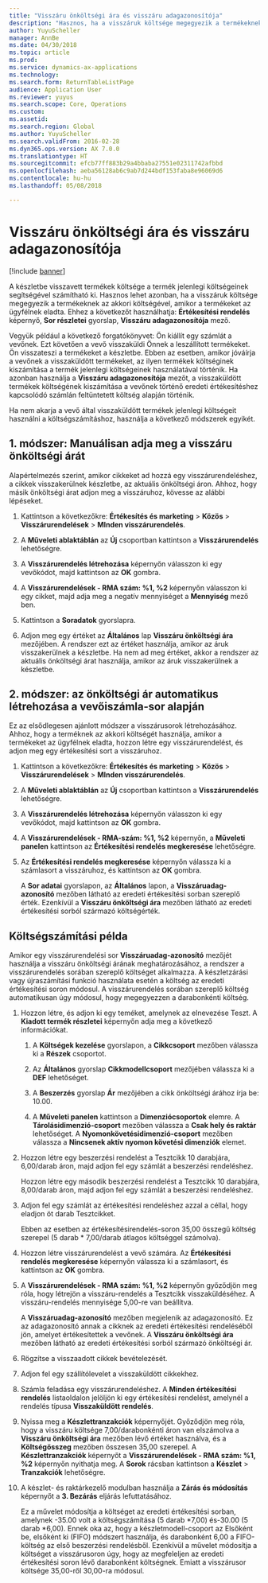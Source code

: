 ```yaml
---
title: "Visszáru önköltségi ára és visszáru adagazonosítója"
description: "Hasznos, ha a visszáruk költsége megegyezik a termékeknek az akkori költségével, amikor a termékeket az ügyfélnek eladta. Ehhez használhatja a **Visszáru adagazonosítóját**."
author: YuyuScheller
manager: AnnBe
ms.date: 04/30/2018
ms.topic: article
ms.prod: 
ms.service: dynamics-ax-applications
ms.technology: 
ms.search.form: ReturnTableListPage
audience: Application User
ms.reviewer: yuyus
ms.search.scope: Core, Operations
ms.custom: 
ms.assetid: 
ms.search.region: Global
ms.author: YuyuScheller
ms.search.validFrom: 2016-02-28
ms.dyn365.ops.version: AX 7.0.0
ms.translationtype: HT
ms.sourcegitcommit: efcb77ff883b29a4bbaba27551e02311742afbbd
ms.openlocfilehash: aeba56128ab6c9ab7d244bdf153faba8e96069d6
ms.contentlocale: hu-hu
ms.lasthandoff: 05/08/2018

---
```


# <a name="return-cost-price-and-return-lot-id"></a>Visszáru önköltségi ára és visszáru adagazonosítója        

[!include [banner](../includes/banner.md)]



A készletbe visszavett termékek költsége a termék jelenlegi költségeinek segítségével számítható ki. Hasznos lehet azonban, ha a visszáruk költsége megegyezik a termékeknek az akkori költségével, amikor a termékeket az ügyfélnek eladta. Ehhez a következőt használhatja: **Értékesítési rendelés** képernyő, **Sor részletei** gyorslap, **Visszáru adagazonosítója** mező.

Vegyük például a következő forgatókönyvet: Ön kiállít egy számlát a vevőnek. Ezt követően a vevő visszaküldi Önnek a leszállított termékeket. Ön visszateszi a termékeket a készletbe. Ebben az esetben, amikor jóváírja a vevőnek a visszaküldött termékeket, az ilyen termékek költséginek kiszámítása a termék jelenlegi költségeinek használatával történik. Ha azonban használja a **Visszáru adagazonosítója** mezőt, a visszaküldött termékek költségének kiszámítása a vevőnek történő eredeti értékesítéshez kapcsolódó számlán feltüntetett költség alapján történik.

Ha nem akarja a vevő által visszaküldött termékek jelenlegi költségeit használni a költségszámításhoz, használja a következő módszerek egyikét.

## <a name="method-1-manually-enter-the-return-cost-price"></a>1. módszer: Manuálisan adja meg a visszáru önköltségi árát

Alapértelmezés szerint, amikor cikkeket ad hozzá egy visszárurendeléshez, a cikkek visszakerülnek készletbe, az aktuális önköltségi áron. Ahhoz, hogy másik önköltségi árat adjon meg a visszáruhoz, kövesse az alábbi lépéseket.

1.  Kattintson a következőkre: **Értékesítés és marketing** \> **Közös** \> **Visszárurendelések** \> **MInden visszárurendelés**.

2.  A **Műveleti ablaktáblán** az **Új** csoportban kattintson a **Visszárurendelés** lehetőségre.

3.  A **Visszárurendelés létrehozása** képernyőn válasszon ki egy vevőkódot, majd kattintson az **OK** gombra.

4.  A **Visszárurendelések - RMA szám: %1, %2** képernyőn válasszon ki egy cikket, majd adja meg a negatív mennyiséget a **Mennyiség** mező ben.

5.  Kattintson a **Soradatok** gyorslapra.

6.  Adjon meg egy értéket az **Általános** lap **Visszáru önköltségi ára** mezőjében. A rendszer ezt az értéket használja, amikor az áruk visszakerülnek a készletbe. Ha nem ad meg értéket, akkor a rendszer az aktuális önköltségi árat használja, amikor az áruk visszakerülnek a készletbe.

## <a name="method-2-automatically-generate-the-cost-price-based-on-the-customer-invoice-line"></a>2. módszer: az önköltségi ár automatikus létrehozása a vevőiszámla-sor alapján

Ez az elsődlegesen ajánlott módszer a visszárusorok létrehozásához. Ahhoz, hogy a terméknek az akkori költségét használja, amikor a termékeket az ügyfélnek eladta, hozzon létre egy visszárurendelést, és adjon meg egy értékesítési sort a visszáruhoz.

1.  Kattintson a következőkre: **Értékesítés és marketing** \> **Közös** \> **Visszárurendelések** \> **MInden visszárurendelés**.

2.  A **Műveleti ablaktáblán** az **Új** csoportban kattintson a **Visszárurendelés** lehetőségre.

3.  A **Visszárurendelés létrehozása** képernyőn válasszon ki egy vevőkódot, majd kattintson az **OK** gombra.

4.  A **Visszárurendelések - RMA-szám: %1, %2** képernyőn, a **Műveleti panelen** kattintson az **Értékesítési rendelés megkeresése** lehetőségre.

5.  Az **Értékesítési rendelés megkeresése** képernyőn válassza ki a számlasort a visszáruhoz, és kattintson az **OK** gombra.
    
    A **Sor adatai** gyorslapon, az **Általános** lapon, a **Visszáruadag-azonosító** mezőben látható az eredeti értékesítési sorban szereplő érték. Ezenkívül a **Visszáru önköltségi ára** mezőben látható az eredeti értékesítési sorból származó költségérték.

## <a name="cost-calculation-example"></a>Költségszámítási példa

Amikor egy visszárurendelési sor **Visszáruadag-azonosító** mezőjét használja a visszáru önköltségi árának meghatározásához, a rendszer a visszárurendelés sorában szereplő költséget alkalmazza. A készletzárási vagy újraszámítási funkció használata esetén a költség az eredeti értékesítési soron módosul. A visszárurendelés sorában szereplő költség automatikusan úgy módosul, hogy megegyezzen a darabonkénti költség.

1.  Hozzon létre, és adjon ki egy teméket, amelynek az elnevezése Teszt. A **Kiadott termék részletei** képernyőn adja meg a következő információkat.
    
    1.  A **Költségek kezelése** gyorslapon, a **Cikkcsoport** mezőben válassza ki a **Részek** csoportot.
    
    2.  Az **Általános** gyorslap **Cikkmodellcsoport** mezőjében válassza ki a **DEF** lehetőséget.
    
    3.  A **Beszerzés** gyorslap **Ár** mezőjében a cikk önköltségi árához írja be: 10.00.
    
    4.  A **Műveleti panelen** kattintson a **Dimenziócsoportok** elemre. A **Tárolásidimenzió-csoport** mezőben válassza a **Csak hely és raktár** lehetőséget. A **Nyomonkövetésidimenzió-csoport** mezőben válassza a **Nincsenek aktív nyomon követési dimenziók** elemet.

2.  Hozzon létre egy beszerzési rendelést a Tesztcikk 10 darabjára, 6,00/darab áron, majd adjon fel egy számlát a beszerzési rendeléshez.
    
    Hozzon létre egy második beszerzési rendelést a Tesztcikk 10 darabjára, 8,00/darab áron, majd adjon fel egy számlát a beszerzési rendeléshez.

3.  Adjon fel egy számlát az értékesítési rendeléshez azzal a céllal, hogy eladjon öt darab Tesztcikket.
    
    Ebben az esetben az értékesítésirendelés-soron 35,00 összegű költség szerepel (5 darab \* 7,00/darab átlagos költséggel számolva).

4.  Hozzon létre visszárurendelést a vevő számára. Az **Értékesítési rendelés megkeresése** képernyőn válassza ki a számlasort, és kattintson az **OK** gombra.

5.  A **Visszárurendelések - RMA szám: %1, %2** képernyőn győződjön meg róla, hogy létrejön a visszáru-rendelés a Tesztcikk visszaküldéséhez. A visszáru-rendelés mennyisége 5,00-re van beállítva.
    
    A **Visszáruadag-azonosító** mezőben megjelenik az adagazonosító. Ez az adagazonosító annak a cikknek az eredeti értékesítési rendeléséből jön, amelyet értékesítettek a vevőnek. A **Visszáru önköltségi ára** mezőben látható az eredeti értékesítési sorból származó önköltségi ár.

6.  Rögzítse a visszaadott cikkek bevételezését.

7.  Adjon fel egy szállítólevelet a visszaküldött cikkekhez.

8.  Számla feladása egy visszárurendeléshez. A **Minden értékesítési rendelés** listaoldalon jelöljön ki egy értékesítési rendelést, amelynél a rendelés típusa **Visszaküldött rendelés**.

9.  Nyissa meg a **Készlettranzakciók** képernyőjét. Győződjön meg róla, hogy a visszáru költsége 7,00/darabonkénti áron van elszámolva a **Visszáru önköltségi ára** mezőben lévő értéket használva, és a **Költségösszeg** mezőben összesen 35,00 szerepel. A **Készlettranzakciók** képernyőt a **Visszárurendelések - RMA szám: %1, %2** képernyőn nyithatja meg. A **Sorok** rácsban kattintson a **Készlet** \> **Tranzakciók** lehetőségre.

10. A készlet- és raktárkezelő modulban használja a **Zárás és módosítás** képernyőt a **3. Bezárás** eljárás lefuttatásához.
    
    Ez a művelet módosítja a költséget az eredeti értékesítési sorban, amelynek -35.00 volt a költségszámítása (5 darab \*7,00) és-30.00 (5 darab \*6,00). Ennek oka az, hogy a készletmodell-csoport az Elsőként be, elsőként ki (FIFO) módszert használja, és darabonként 6,00 a FIFO-költség az első beszerzési rendelésből. Ezenkívül a művelet módosítja a költséget a visszárusoron úgy, hogy az megfeleljen az eredeti értékesítési soron lévő darabonként költségnek. Emiatt a visszárusor költsége 35,00-ről 30,00-ra módosul.






